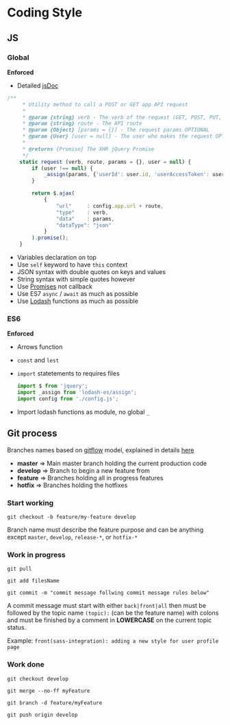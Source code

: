 # Coding Style

## JS

### Global

**Enforced**

- Detailed [jsDoc](http://usejsdoc.org/)

```js
/**
     * Utility method to call a POST or GET app API request
     *
     * @param {string} verb - The verb of the request (GET, POST, PUT, DELETE)
     * @param {string} route - The API route
     * @param {Object} [params = {}] - The request params OPTIONAL
     * @param {User} [user = null] - The user who makes the request OPTIONAL
     *
     * @returns {Promise} The XHR jQuery Promise
     */
    static request (verb, route, params = {}, user = null) {
        if (user !== null) {
            _assign(params, {'userId': user.id, 'userAccessToken': user.accessToken});
        }

        return $.ajax(
            {
                "url"     : config.app.url + route,
                "type"    : verb,
                "data"    : params,
                "dataType": "json"
            }
        ).promise();
    }
```
- Variables declaration on top
- Use `self` keyword to have `this` context
- JSON syntax with double quotes on keys and values
- String syntax with simple quotes however
- Use [Promises](https://developer.mozilla.org/fr/docs/Web/JavaScript/Reference/Objets_globaux/Promise) not callback
- Use ES7 `async` / `await` as much as possible
- Use [Lodash](https://lodash.com/docs/4.17.5) functions as much as possible

### ES6

**Enforced**
- Arrows function
- `const` and `lest`
- `import` statetements to requires files
 
    ```js
    import $ from 'jquery';
    import _assign from 'lodash-es/assign';
    import config from './config.js';
    ```
- Import lodash functions as module, no global `_`

## Git process

Branches names based on [gitflow](https://github.com/nvie/gitflow) model, explained in details [here](http://nvie.com/posts/a-successful-git-branching-model/)

- **master**  => Main master branch holding the current production code
- **develop** => Branch to begin a new feature from
- **feature** => Branches holding all in progress features
- **hotfix**  => Branches holding the hotfixes

### Start working

`git checkout -b feature/my-feature develop`

Branch name must describe the feature purpose and can be anything except `master`, `develop`, `release-*`, or `hotfix-*`

### Work in progress

`git pull`

`git add filesName`

`git commit -m "commit message follwing commit message rules below"`

A commit message must start with either `back|front|all` then must be followed by the topic name `(topic):` (can be the feature name) with colons and must be finished by a comment in **LOWERCASE** on the current topic status.

Example: `front(sass-integration): adding a new style for user profile page`

### Work done

`git checkout develop`

`git merge --no-ff myFeature`

`git branch -d feature/myFeature`

`git push origin develop`